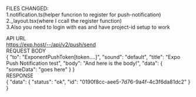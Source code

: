 FILES CHANGED:<br/>
1.notification.ts(helper funcrion to register for push-notification)<br/>
2._layout.tsx(where I ccall the register function)<br/>
3.Also you need to login with eas and have project-id setup to work<br/>


API URL<br/>
https://exp.host/--/api/v2/push/send
<br/>REQUEST BODY
<br/>{
    "to": "ExponentPushToken[token....]",
    "sound": "default",
    "title": "Expo Push Notification test",
    "body": "And here is the body!",
    "data": { "someData": "goes here" }
  }
  <br/>
RESPONSE
<br/>{
    "data": {
        "status": "ok",
        "id": "0190f8cc-aee5-7d76-9a4f-4c3f6da81dc2"
    }
}
